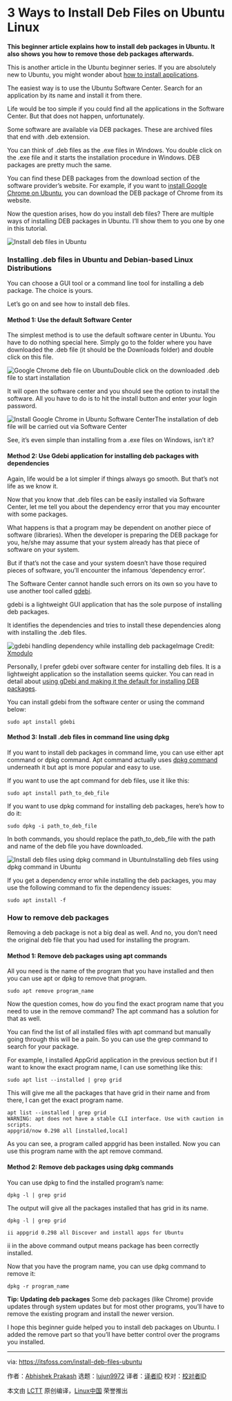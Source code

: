 [#]: collector: (lujun9972)
[#]: translator: ( )
[#]: reviewer: ( )
[#]: publisher: ( )
[#]: url: ( )
[#]: subject: (3 Ways to Install Deb Files on Ubuntu Linux)
[#]: via: (https://itsfoss.com/install-deb-files-ubuntu)
[#]: author: (Abhishek Prakash https://itsfoss.com/author/abhishek/)

3 Ways to Install Deb Files on Ubuntu Linux
======

**This beginner article explains how to install deb packages in Ubuntu. It also shows you how to remove those deb packages afterwards.**

This is another article in the Ubuntu beginner series. If you are absolutely new to Ubuntu, you might wonder about [how to install applications][1].

The easiest way is to use the Ubuntu Software Center. Search for an application by its name and install it from there.

Life would be too simple if you could find all the applications in the Software Center. But that does not happen, unfortunately.

Some software are available via DEB packages. These are archived files that end with .deb extension.

You can think of .deb files as the .exe files in Windows. You double click on the .exe file and it starts the installation procedure in Windows. DEB packages are pretty much the same.

You can find these DEB packages from the download section of the software provider’s website. For example, if you want to [install Google Chrome on Ubuntu][2], you can download the DEB package of Chrome from its website.

Now the question arises, how do you install deb files? There are multiple ways of installing DEB packages in Ubuntu. I’ll show them to you one by one in this tutorial.

![Install deb files in Ubuntu][3]

### Installing .deb files in Ubuntu and Debian-based Linux Distributions

You can choose a GUI tool or a command line tool for installing a deb package. The choice is yours.

Let’s go on and see how to install deb files.

#### Method 1: Use the default Software Center

The simplest method is to use the default software center in Ubuntu. You have to do nothing special here. Simply go to the folder where you have downloaded the .deb file (it should be the Downloads folder) and double click on this file.

![Google Chrome deb file on Ubuntu][4]Double click on the downloaded .deb file to start installation

It will open the software center and you should see the option to install the software. All you have to do is to hit the install button and enter your login password.

![Install Google Chrome in Ubuntu Software Center][5]The installation of deb file will be carried out via Software Center

See, it’s even simple than installing from a .exe files on Windows, isn’t it?

#### Method 2: Use Gdebi application for installing deb packages with dependencies

Again, life would be a lot simpler if things always go smooth. But that’s not life as we know it.

Now that you know that .deb files can be easily installed via Software Center, let me tell you about the dependency error that you may encounter with some packages.

What happens is that a program may be dependent on another piece of software (libraries). When the developer is preparing the DEB package for you, he/she may assume that your system already has that piece of software on your system.

But if that’s not the case and your system doesn’t have those required pieces of software, you’ll encounter the infamous ‘dependency error’.

The Software Center cannot handle such errors on its own so you have to use another tool called [gdebi][6].

gdebi is a lightweight GUI application that has the sole purpose of installing deb packages.

It identifies the dependencies and tries to install these dependencies along with installing the .deb files.

![gdebi handling dependency while installing deb package][7]Image Credit: [Xmodulo][8]

Personally, I prefer gdebi over software center for installing deb files. It is a lightweight application so the installation seems quicker. You can read in detail about [using gDebi and making it the default for installing DEB packages][6].

You can install gdebi from the software center or using the command below:

```
sudo apt install gdebi
```

#### Method 3: Install .deb files in command line using dpkg

If you want to install deb packages in command lime, you can use either apt command or dpkg command. Apt command actually uses [dpkg command][9] underneath it but apt is more popular and easy to use.

If you want to use the apt command for deb files, use it like this:

```
sudo apt install path_to_deb_file
```

If you want to use dpkg command for installing deb packages, here’s how to do it:

```
sudo dpkg -i path_to_deb_file
```

In both commands, you should replace the path_to_deb_file with the path and name of the deb file you have downloaded.

![Install deb files using dpkg command in Ubuntu][10]Installing deb files using dpkg command in Ubuntu

If you get a dependency error while installing the deb packages, you may use the following command to fix the dependency issues:

```
sudo apt install -f
```

### How to remove deb packages

Removing a deb package is not a big deal as well. And no, you don’t need the original deb file that you had used for installing the program.

#### Method 1: Remove deb packages using apt commands

All you need is the name of the program that you have installed and then you can use apt or dpkg to remove that program.

```
sudo apt remove program_name
```

Now the question comes, how do you find the exact program name that you need to use in the remove command? The apt command has a solution for that as well.

You can find the list of all installed files with apt command but manually going through this will be a pain. So you can use the grep command to search for your package.

For example, I installed AppGrid application in the previous section but if I want to know the exact program name, I can use something like this:

```
sudo apt list --installed | grep grid
```

This will give me all the packages that have grid in their name and from there, I can get the exact program name.

```
apt list --installed | grep grid
WARNING: apt does not have a stable CLI interface. Use with caution in scripts.
appgrid/now 0.298 all [installed,local]
```

As you can see, a program called appgrid has been installed. Now you can use this program name with the apt remove command.

#### Method 2: Remove deb packages using dpkg commands

You can use dpkg to find the installed program’s name:

```
dpkg -l | grep grid
```

The output will give all the packages installed that has grid in its name.

```
dpkg -l | grep grid

ii appgrid 0.298 all Discover and install apps for Ubuntu
```

ii in the above command output means package has been correctly installed.

Now that you have the program name, you can use dpkg command to remove it:

```
dpkg -r program_name
```

**Tip: Updating deb packages**
Some deb packages (like Chrome) provide updates through system updates but for most other programs, you’ll have to remove the existing program and install the newer version.

I hope this beginner guide helped you to install deb packages on Ubuntu. I added the remove part so that you’ll have better control over the programs you installed.

--------------------------------------------------------------------------------

via: https://itsfoss.com/install-deb-files-ubuntu

作者：[Abhishek Prakash][a]
选题：[lujun9972][b]
译者：[译者ID](https://github.com/译者ID)
校对：[校对者ID](https://github.com/校对者ID)

本文由 [LCTT](https://github.com/LCTT/TranslateProject) 原创编译，[Linux中国](https://linux.cn/) 荣誉推出

[a]: https://itsfoss.com/author/abhishek/
[b]: https://github.com/lujun9972
[1]: https://itsfoss.com/remove-install-software-ubuntu/
[2]: https://itsfoss.com/install-chrome-ubuntu/
[3]: https://i2.wp.com/itsfoss.com/wp-content/uploads/2019/02/deb-packages-ubuntu.png?resize=800%2C450&ssl=1
[4]: https://i1.wp.com/itsfoss.com/wp-content/uploads/2019/01/install-google-chrome-ubuntu-4.jpeg?resize=800%2C347&ssl=1
[5]: https://i2.wp.com/itsfoss.com/wp-content/uploads/2019/01/install-google-chrome-ubuntu-5.jpeg?resize=800%2C516&ssl=1
[6]: https://itsfoss.com/gdebi-default-ubuntu-software-center/
[7]: https://i1.wp.com/itsfoss.com/wp-content/uploads/2019/01/gdebi-handling-dependency.jpg?ssl=1
[8]: http://xmodulo.com
[9]: https://help.ubuntu.com/lts/serverguide/dpkg.html.en
[10]: https://i2.wp.com/itsfoss.com/wp-content/uploads/2019/02/install-deb-file-with-dpkg.png?ssl=1
[11]: https://i2.wp.com/itsfoss.com/wp-content/uploads/2019/02/deb-packages-ubuntu.png?fit=800%2C450&ssl=1
